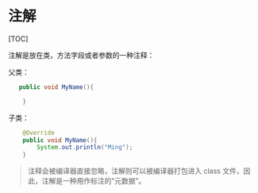 # 注解

[TOC]

注解是放在类，方法字段或者参数的一种注释：

父类：

```java
   public void MyName(){

    }
```

子类：

```java
    @Override
    public void MyName(){
        System.out.println("Ming");
    }
```

> 注释会被编译器直接忽略，注解则可以被编译器打包进入 class 文件，因此，注解是一种用作标注的“元数据”。
